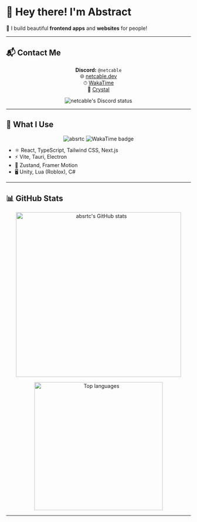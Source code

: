 # 👋 Hey there! I'm Abstract

🎨 I build beautiful **frontend apps** and **websites** for people!

---

## 📬 Contact Me

<div align="center">

**Discord:** `@netcable`  
🌐 [netcable.dev](https://netcable.dev)  
⏱ [WakaTime](https://wakatime.com/@abstract)  
🌟 [Crystal](https://discord.gg/crystalfn)

</div>

<div align="center">
  <img 
    src="https://dsc-readme.tsuni.dev/api/user/699353540585586759?aboutMe=https%3A%2F%2Fwakatime.com%2F%40abstract%0Ahttps%3A%2F%2Fnetcable.dev%2F%0Ahttps%3A%2F%2Fdiscord.gg%2Fcrystalfn&theme=nitroDark&primaryColor=E1FF00&accentColor=EEFF00&width=512" 
    alt="netcable's Discord status" />
</div>

---

## 🧠 What I Use

<div align="center">
  <img src="https://komarev.com/ghpvc/?username=absrtc&label=Profile%20views&color=157fec&style=flat" alt="absrtc" />
  <img src="https://wakatime.com/badge/user/5d94cee4-0f58-46bb-a593-b5e5e1bcc61a.svg" alt="WakaTime badge" />
</div>

- ⚛️ React, TypeScript, Tailwind CSS, Next.js  
- ⚡ Vite, Tauri, Electron  
- 🧩 Zustand, Framer Motion  
- 🖥️ Unity, Lua (Roblox), C#

---

## 📊 GitHub Stats

<div align="center">
  <img 
    src="https://github-readme-stats.vercel.app/api?username=absrtc&show_icons=true&theme=dark&hide_border=false&title_color=58A6FF&icon_color=F8D866" 
    alt="absrtc's GitHub stats" 
    width="450px" />

  <br />

  <img 
    src="https://github-readme-stats.vercel.app/api/top-langs/?username=absrtc&layout=compact&theme=highcontrast&hide_border=true" 
    alt="Top languages" 
    width="350px" />
</div>

---

